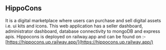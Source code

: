 
## HippoCons

It is a digital marketplace where users can purchase and sell digital assets i.e. ui kits and icons.
This web application has a seller dashboard, administrator dashboard, database connectivity to mongoDB and express apis.
Hippocons is deployed on railway.app and can be found on :- [https://hippocons.up.railway.app/](https://hippocons.up.railway.app/)
